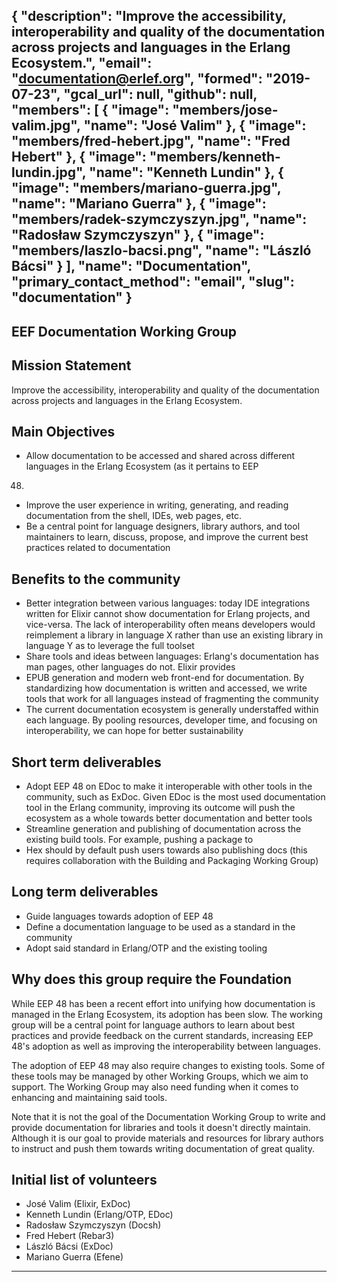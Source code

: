 {
  "description": "Improve the accessibility, interoperability and quality of the documentation across projects and languages in the Erlang Ecosystem.",
  "email": "documentation@erlef.org",
  "formed": "2019-07-23",
  "gcal_url": null,
  "github": null,
  "members": [
    {
      "image": "members/jose-valim.jpg",
      "name": "José Valim"
    },
    {
      "image": "members/fred-hebert.jpg",
      "name": "Fred Hebert"
    },
    {
      "image": "members/kenneth-lundin.jpg",
      "name": "Kenneth Lundin"
    },
    {
      "image": "members/mariano-guerra.jpg",
      "name": "Mariano Guerra"
    },
    {
      "image": "members/radek-szymczyszyn.jpg",
      "name": "Radosław Szymczyszyn"
    },
    {
      "image": "members/laszlo-bacsi.png",
      "name": "László Bácsi"
    }
  ],
  "name": "Documentation",
  "primary_contact_method": "email",
  "slug": "documentation"
}
---
EEF Documentation Working Group
---

## Mission Statement
Improve the accessibility, interoperability and quality of the documentation across projects and languages in the Erlang
Ecosystem.

## Main Objectives
- Allow documentation to be accessed and shared across different languages in the Erlang Ecosystem (as it pertains to EEP
48)
- Improve the user experience in writing, generating, and reading documentation from the shell, IDEs, web pages, etc.
- Be a central point for language designers, library authors, and tool maintainers to learn, discuss, propose, and improve
the current best practices related to documentation

## Benefits to the community
- Better integration between various languages: today IDE integrations written for Elixir cannot show documentation for
 Erlang projects, and vice-versa. The lack of interoperability often means developers would reimplement a library in
language X rather than use an existing library in language Y as to leverage the full toolset
- Share tools and ideas between languages: Erlang's documentation has man pages, other languages do not. Elixir provides
- EPUB generation and modern web front-end for documentation. By standardizing how documentation is written and accessed,
we write tools that work for all languages instead of fragmenting the community
- The current documentation ecosystem is generally understaffed within each language. By pooling resources, developer
time, and focusing on interoperability, we can hope for better sustainability


## Short term deliverables
- Adopt EEP 48 on EDoc to make it interoperable with other tools in the community, such as ExDoc. Given EDoc is the most
used documentation tool in the Erlang community, improving its outcome will push the ecosystem as a whole towards better
documentation and better tools
- Streamline generation and publishing of documentation across the existing build tools. For example, pushing a package to
- Hex should by default push users towards also publishing docs (this requires collaboration with the Building and
Packaging Working Group)

## Long term deliverables
- Guide languages towards adoption of EEP 48
- Define a documentation language to be used as a standard in the community
- Adopt said standard in Erlang/OTP and the existing tooling

## Why does this group require the Foundation
While EEP 48 has been a recent effort into unifying how documentation is managed in the Erlang Ecosystem, its adoption
has been slow. The working group will be a central point for language authors to learn about best practices and provide
feedback on the current standards, increasing EEP 48's adoption as well as improving the interoperability between
languages.

The adoption of EEP 48 may also require changes to existing tools. Some of these tools may be managed by other Working
Groups, which we aim to support. The Working Group may also need funding when it comes to enhancing and maintaining said
tools.

Note that it is not the goal of the Documentation Working Group to write and provide documentation for libraries and
tools it doesn't directly maintain. Although it is our goal to provide materials and resources for library authors to
instruct and push them towards writing documentation of great quality.

## Initial list of volunteers
- José Valim (Elixir, ExDoc)
- Kenneth Lundin (Erlang/OTP, EDoc)
- Radosław Szymczyszyn (Docsh)
- Fred Hebert (Rebar3)
- László Bácsi (ExDoc)
- Mariano Guerra (Efene)

-------
